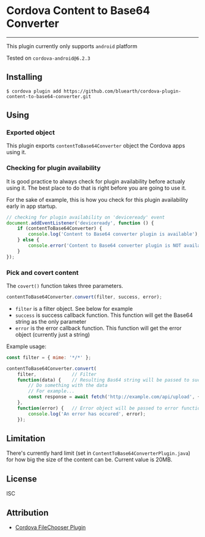# Cordova Content to Base64 Converter
------

This plugin currently only supports ```android``` platform

Tested on ```cordova-android@6.2.3```

## Installing

```
$ cordova plugin add https://github.com/bluearth/cordova-plugin-content-to-base64-converter.git
```

##  Using

### Exported object

This plugin exports ```contentToBase64Converter``` object the Cordova apps using it.

### Checking for plugin availability

It is good practice to always check for plugin availability before actualy using it. 
The best place to do that is right before you are going to use it. 

For the sake of example, this is how you check for this plugin  availability early in app startup. 

```javascript
// checking for plugin availability on 'deviceready' event
document.addEventListener('deviceready', function () {
    if (contentToBase64Converter) {
        console.log('Content to Base64 converter plugin is available');
    } else {
        console.error('Content to Base64 converter plugin is NOT available');
    }
});
```

### Pick and covert content

The ```covert()``` function takes three parameters. 

``` javascript
contentToBase64Converter.convert(filter, success, error);
```

* ```filter``` is a filter object. See below for example
* ```success``` is success callback function. This function will get the Base64 string as the only parameter
* ```error``` is the error callback function. This function will get the error object (currently just a string)

Example usage:

```javascript
const filter = { mime: '*/*' };

contentToBase64Converter.convert(
    filter,             // Filter
    function(data) {    // Resulting Bas64 string will be passed to success function handler 
        // Do something with the data
        // For example...
        const response = await fetch('http://example.com/api/upload', { method: 'post', body: data });
    },
    function(error) {   // Error object will be passed to error function handler
        console.log('An error has occured', error);
    });

```

## Limitation

There's currently hard limit (set in ```ContentToBase64ConverterPlugin.java```)  for how big the 
size of the content can be. Current value is 20MB. 

## License

ISC

## Attribution

* [Cordova FileChooser Plugin](https://github.com/ihadeed/cordova-filechooser)


